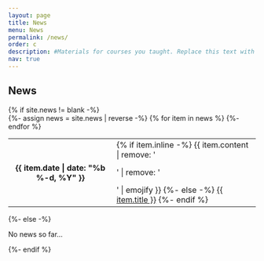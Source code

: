 ```yaml
---
layout: page
title: News
menu: News
permalink: /news/
order: c
description: #Materials for courses you taught. Replace this text with your description.
nav: true
---
```


## News
          
<div class="news">
  {% if site.news != blank -%} 
  <div class="table-responsive">
    <table class="table table-sm table-borderless">
    {%- assign news = site.news | reverse -%} 
    {% for item in news %} 
      <tr>
        <th scope="row">{{ item.date | date: "%b %-d, %Y" }}</th>
        <td>
          {% if item.inline -%} 
            {{ item.content | remove: '<p>' | remove: '</p>' | emojify }}
          {%- else -%} 
            <a class="news-title" href="{{ item.url | relative_url }}">{{ item.title }}</a>
          {%- endif %} 
        </td>
      </tr>
    {%- endfor %} 
    </table>
  </div>
{%- else -%} 
  <p>No news so far...</p>
{%- endif %} 
</div>

<br />